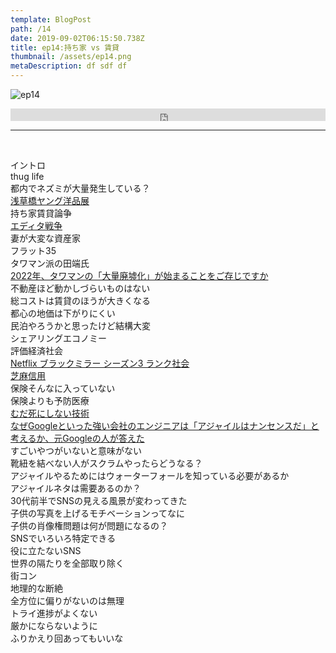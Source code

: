 ```yaml
---  
template: BlogPost  
path: /14
date: 2019-09-02T06:15:50.738Z  
title: ep14:持ち家 vs 賃貸
thumbnail: /assets/ep14.png
metaDescription: df sdf df  
---  
```

![ep14](/assets/ep14.png)  
<iframe width="100%" height="20" scrolling="no" frameborder="no" allow="autoplay" src="https://w.soundcloud.com/player/?url=https%3A//api.soundcloud.com/tracks/674474483&amp;color=%23ff5500&amp;inverse=false&amp;auto_play=false&amp;show_user=true"></iframe>

</br>


***


</br>

<p>イントロ<br>thug life <br>都内でネズミが大量発生している？<br><a rel="noreferrer noopener" aria-label=" 浅草橋ヤング洋品展 (新しいタブで開く)" href="https://www.instagram.com/p/B0s9kzLF8Eh/?utm_source=ig_embed" target="_blank">浅草橋ヤング洋品展</a><br>持ち家賃貸論争<br><a rel="noreferrer noopener" aria-label="エディタ戦争 (新しいタブで開く)" href="https://ja.wikipedia.org/wiki/%E3%82%A8%E3%83%87%E3%82%A3%E3%82%BF%E6%88%A6%E4%BA%89" target="_blank">エディタ戦争</a><br>妻が大変な資産家<br> フラット35<br>タワマン派の田端氏<br><a rel="noreferrer noopener" aria-label="2022年、タワマンの「大量廃墟化」が始まることをご存じですか (新しいタブで開く)" href="https://gendai.ismedia.jp/articles/-/56992" target="_blank">2022年、タワマンの「大量廃墟化」が始まることをご存じですか</a><br>不動産ほど動かしづらいものはない<br>総コストは賃貸のほうが大きくなる<br>都心の地価は下がりにくい<br>民泊やろうかと思ったけど結構大変<br>シェアリングエコノミー<br>評価経済社会<br><a rel="noreferrer noopener" aria-label="Netflix ブラックミラー シーズン3 ランク社会 (新しいタブで開く)" href="https://www.netflix.com/title/70264888" target="_blank">Netflix ブラックミラー シーズン3 ランク社会</a><br><a rel="noreferrer noopener" aria-label="芝麻信用 (新しいタブで開く)" href="https://ja.wikipedia.org/wiki/%E8%8A%9D%E9%BA%BB%E4%BF%A1%E7%94%A8" target="_blank">芝麻信用</a><br>保険そんなに入っていない<br>保険よりも予防医療<br><a rel="noreferrer noopener" aria-label="むだ死にしない技術 (新しいタブで開く)" href="https://amzn.to/32tf9ib" target="_blank">むだ死にしない技術</a><br><a href="https://www.quora.com/Why-do-some-developers-at-strong-companies-like-Google-consider-Agile-development-to-be-nonsense" target="_blank" rel="noreferrer noopener" aria-label="なぜGoogleといった強い会社のエンジニアは「アジャイルはナンセンスだ」と考えるか、元Googleの人が答えた (新しいタブで開く)">なぜGoogleといった強い会社のエンジニアは「アジャイルはナンセンスだ」と考えるか、元Googleの人が答えた</a><br>すごいやつがいないと意味がない<br>靴紐を結べない人がスクラムやったらどうなる？<br>アジャイルやるためにはウォーターフォールを知っている必要があるか<br>アジャイルネタは需要あるのか？<br>30代前半でSNSの見える風景が変わってきた<br>子供の写真を上げるモチベーションってなに<br>子供の肖像権問題は何が問題になるの？<br>SNSでいろいろ特定できる<br>役に立たないSNS<br>世界の隔たりを全部取り除く<br>街コン<br>地理的な断絶<br>全方位に偏りがないのは無理<br>トライ進捗がよくない<br>厳かにならないように<br>ふりかえり回あってもいいな</p>